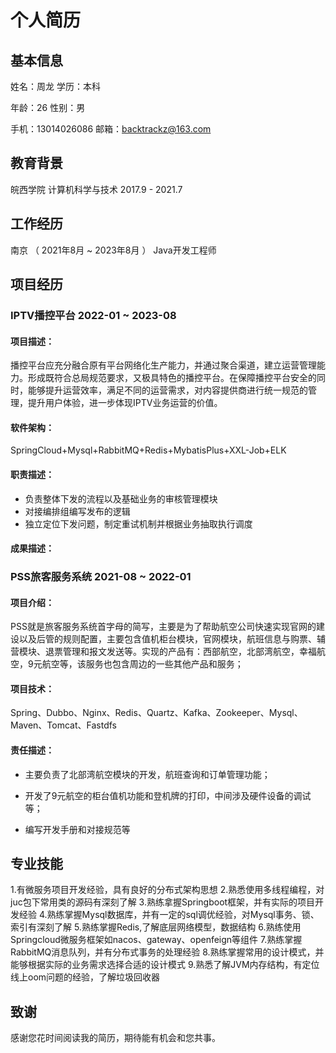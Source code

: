 # 个人简历

## 基本信息

姓名：周龙         								    学历：本科

年龄：26  									     	 性别：男	

手机：13014026086    							 	邮箱：backtrackz@163.com

## 教育背景

皖西学院    						计算机科学与技术	 		       2017.9 - 2021.7


## 工作经历

南京 （ 2021年8月 ~ 2023年8月 ）        		    	  Java开发工程师

## 项目经历

### IPTV播控平台  2022-01 ~ 2023-08

#### 项目描述：

​	播控平台应充分融合原有平台网络化生产能力，并通过聚合渠道，建立运营管理能力。形成既符合总局规范要求，又极具特色的播控平台。在保障播控平台安全的同时，能够提升运营效率，满足不同的运营需求，对内容提供商进行统一规范的管理，提升用户体验，进一步体现IPTV业务运营的价值。

#### 软件架构：

SpringCloud+Mysql+RabbitMQ+Redis+MybatisPlus+XXL-Job+ELK

#### 职责描述：

- 负责整体下发的流程以及基础业务的审核管理模块
- 对接编排组编写发布的逻辑
- 独立定位下发问题，制定重试机制并根据业务抽取执行调度

#### 成果描述：



### PSS旅客服务系统  2021-08 ~ 2022-01

#### 项目介绍：

​	PSS就是旅客服务系统首字母的简写，主要是为了帮助航空公司快速实现官网的建设以及后管的规则配置，主要包含值机柜台模块，官网模块，航班信息与购票、辅营模块、退票管理和报文发送等。实现的产品有：西部航空，北部湾航空，幸福航空，9元航空等，该服务也包含周边的一些其他产品和服务； 

#### 项目技术：

Spring、Dubbo、Nginx、Redis、Quartz、Kafka、Zookeeper、Mysql、 Maven、Tomcat、Fastdfs 

#### 责任描述：

- 主要负责了北部湾航空模块的开发，航班查询和订单管理功能； 

- 开发了9元航空的柜台值机功能和登机牌的打印，中间涉及硬件设备的调试等； 

- 编写开发手册和对接规范等

## 专业技能

1.有微服务项目开发经验，具有良好的分布式架构思想
2.熟悉使用多线程编程，对juc包下常用类的源码有深刻了解
3.熟练拿握Springboot框架，并有实际的项目开发经验
4.熟练掌握Mysql数据库，并有一定的sql调优经验，对Mysql事务、锁、索引有深刻了解
5.熟练掌握Redis,了解底层网络模型，数据结构
6.熟练使用Springcloud微服务框架如nacos、gateway、openfeign等组件
7.熟练掌握RabbitMQ消息队列，并有分布式事务的处理经验
8.熟练掌握常用的设计模式，并能够根据实际的业务需求选择合适的设计模式
9.熟悉了解JVM内存结构，有定位线上oom问题的经验，了解垃圾回收器

## 致谢

感谢您花时间阅读我的简历，期待能有机会和您共事。
      
